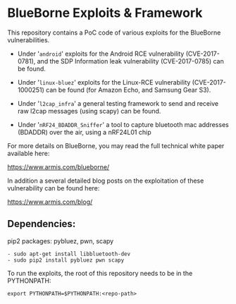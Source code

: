 BlueBorne Exploits & Framework
=============================

This repository contains a PoC code of various exploits for the BlueBorne vulnerabilities.

- Under '``android``' exploits for the Android RCE vulnerability (CVE-2017-0781), and the SDP Information leak vulnerability (CVE-2017-0785) can be found.

- Under '``linux-bluez``' exploits for the Linux-RCE vulnerability (CVE-2017-1000251) can be found (for Amazon Echo, and Samsung Gear S3).

- Under '``l2cap_infra``' a general testing framework to send and receive raw l2cap messages (using scapy) can be found.

- Under '``nRF24_BDADDR_Sniffer``' a tool to capture bluetooth mac addresses (BDADDR) over the air, using a nRF24L01 chip

For more details on BlueBorne, you may read the full technical white paper available here:

https://www.armis.com/blueborne/

In addition a several detailed blog posts on the exploitation of these vulnerability can be found here:

https://www.armis.com/blog/



## Dependencies:

pip2 packages: pybluez, pwn, scapy
```
- sudo apt-get install libbluetooth-dev
- sudo pip2 install pybluez pwn scapy
```

To run the exploits, the root of this repository needs to be in the PYTHONPATH:

```
export PYTHONPATH=$PYTHONPATH:<repo-path>
```
